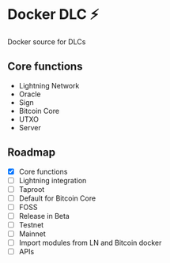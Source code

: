 # Docker DLC ⚡

Docker source for DLCs

## Core functions

- Lightning Network
- Oracle
- Sign
- Bitcoin Core
- UTXO
- Server

## Roadmap

- [x] Core functions
- [ ] Lightning integration
- [ ] Taproot
- [ ] Default for Bitcoin Core
- [ ] FOSS
- [ ] Release in Beta
- [ ] Testnet
- [ ] Mainnet
- [ ] Import modules from LN and Bitcoin docker
- [ ] APIs
